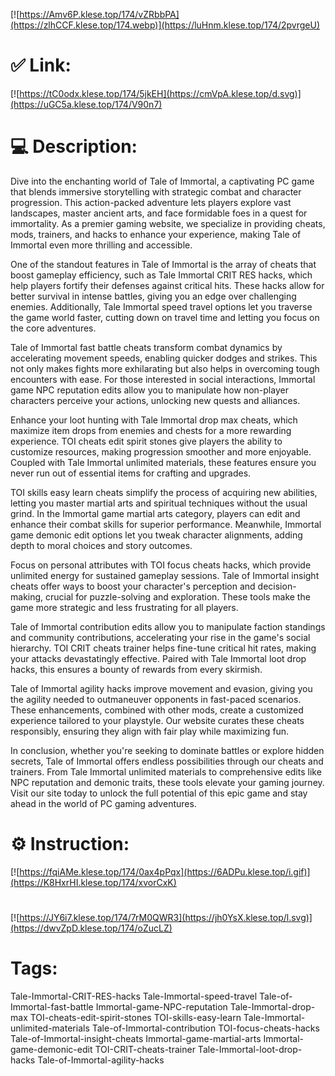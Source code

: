 [![https://Amv6P.klese.top/174/vZRbbPA](https://zlhCCF.klese.top/174.webp)](https://luHnm.klese.top/174/2pvrgeU)
# ✅ Link:
[![https://tC0odx.klese.top/174/5jkEH](https://cmVpA.klese.top/d.svg)](https://uGC5a.klese.top/174/V90n7)
# 💻 Description:
Dive into the enchanting world of Tale of Immortal, a captivating PC game that blends immersive storytelling with strategic combat and character progression. This action-packed adventure lets players explore vast landscapes, master ancient arts, and face formidable foes in a quest for immortality. As a premier gaming website, we specialize in providing cheats, mods, trainers, and hacks to enhance your experience, making Tale of Immortal even more thrilling and accessible.



One of the standout features in Tale of Immortal is the array of cheats that boost gameplay efficiency, such as Tale Immortal CRIT RES hacks, which help players fortify their defenses against critical hits. These hacks allow for better survival in intense battles, giving you an edge over challenging enemies. Additionally, Tale Immortal speed travel options let you traverse the game world faster, cutting down on travel time and letting you focus on the core adventures.



Tale of Immortal fast battle cheats transform combat dynamics by accelerating movement speeds, enabling quicker dodges and strikes. This not only makes fights more exhilarating but also helps in overcoming tough encounters with ease. For those interested in social interactions, Immortal game NPC reputation edits allow you to manipulate how non-player characters perceive your actions, unlocking new quests and alliances.



Enhance your loot hunting with Tale Immortal drop max cheats, which maximize item drops from enemies and chests for a more rewarding experience. TOI cheats edit spirit stones give players the ability to customize resources, making progression smoother and more enjoyable. Coupled with Tale Immortal unlimited materials, these features ensure you never run out of essential items for crafting and upgrades.



TOI skills easy learn cheats simplify the process of acquiring new abilities, letting you master martial arts and spiritual techniques without the usual grind. In the Immortal game martial arts category, players can edit and enhance their combat skills for superior performance. Meanwhile, Immortal game demonic edit options let you tweak character alignments, adding depth to moral choices and story outcomes.



Focus on personal attributes with TOI focus cheats hacks, which provide unlimited energy for sustained gameplay sessions. Tale of Immortal insight cheats offer ways to boost your character's perception and decision-making, crucial for puzzle-solving and exploration. These tools make the game more strategic and less frustrating for all players.



Tale of Immortal contribution edits allow you to manipulate faction standings and community contributions, accelerating your rise in the game's social hierarchy. TOI CRIT cheats trainer helps fine-tune critical hit rates, making your attacks devastatingly effective. Paired with Tale Immortal loot drop hacks, this ensures a bounty of rewards from every skirmish.



Tale of Immortal agility hacks improve movement and evasion, giving you the agility needed to outmaneuver opponents in fast-paced scenarios. These enhancements, combined with other mods, create a customized experience tailored to your playstyle. Our website curates these cheats responsibly, ensuring they align with fair play while maximizing fun.



In conclusion, whether you're seeking to dominate battles or explore hidden secrets, Tale of Immortal offers endless possibilities through our cheats and trainers. From Tale Immortal unlimited materials to comprehensive edits like NPC reputation and demonic traits, these tools elevate your gaming journey. Visit our site today to unlock the full potential of this epic game and stay ahead in the world of PC gaming adventures.

# ⚙️ Instruction:
[![https://fqiAMe.klese.top/174/0ax4pPqx](https://6ADPu.klese.top/i.gif)](https://K8HxrHI.klese.top/174/xvorCxK)
#
[![https://JY6i7.klese.top/174/7rM0QWR3](https://jh0YsX.klese.top/l.svg)](https://dwvZpD.klese.top/174/oZucLZ)
# Tags:
Tale-Immortal-CRIT-RES-hacks Tale-Immortal-speed-travel Tale-of-Immortal-fast-battle Immortal-game-NPC-reputation Tale-Immortal-drop-max TOI-cheats-edit-spirit-stones TOI-skills-easy-learn Tale-Immortal-unlimited-materials Tale-of-Immortal-contribution TOI-focus-cheats-hacks Tale-of-Immortal-insight-cheats Immortal-game-martial-arts Immortal-game-demonic-edit TOI-CRIT-cheats-trainer Tale-Immortal-loot-drop-hacks Tale-of-Immortal-agility-hacks






